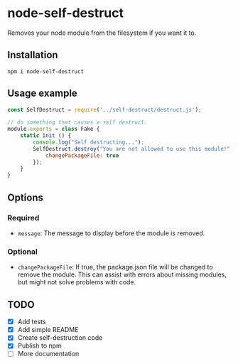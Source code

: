 # node-self-destruct

Removes your node module from the filesystem if you want it to.

## Installation

```npm i node-self-destruct```

## Usage example 

```js
const SelfDestruct = require('../self-destruct/destruct.js');

// do something that causes a self destruct.
module.exports = class Fake {
    static init () {
        console.log("Self destructing...");
        SelfDestruct.destroy("You are not allowed to use this module!", {
            changePackageFile: true
        });
    }
}
```

## Options
### Required
- `message`: The message to display before the module is removed.
### Optional
- `changePackageFile`: If true, the package.json file will be changed to remove the module. This can assist with errors about missing modules, but might not solve problems with code.

## TODO
- [x] Add tests
- [x] Add simple README
- [x] Create self-destruction code
- [x] Publish to npm
- [ ] More documentation